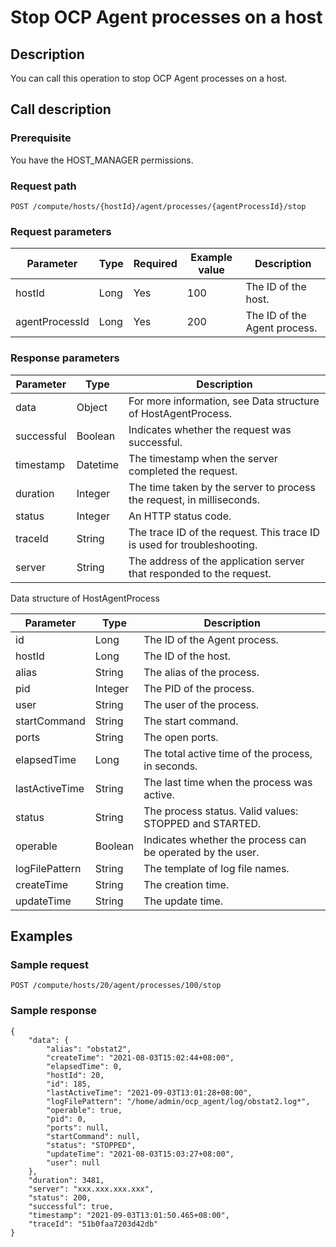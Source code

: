 Stop OCP Agent processes on a host 
=======================================================



Description 
--------------------------------

You can call this operation to stop OCP Agent processes on a host.

Call description 
-------------------------------------

### Prerequisite 

You have the HOST_MANAGER permissions.

### Request path 

`POST /compute/hosts/{hostId}/agent/processes/{agentProcessId}/stop`

### Request parameters 



|   Parameter    | Type | Required | Example value |         Description          |
|----------------|------|----------|---------------|------------------------------|
| hostId         | Long | Yes      | 100           | The ID of the host.          |
| agentProcessId | Long | Yes      | 200           | The ID of the Agent process. |



### Response parameters 



| Parameter  |   Type   |                               Description                               |
|------------|----------|-------------------------------------------------------------------------|
| data       | Object   | For more information, see Data structure of HostAgentProcess.           |
| successful | Boolean  | Indicates whether the request was successful.                           |
| timestamp  | Datetime | The timestamp when the server completed the request.                    |
| duration   | Integer  | The time taken by the server to process the request, in milliseconds.   |
| status     | Integer  | An HTTP status code.                                                    |
| traceId    | String   | The trace ID of the request. This trace ID is used for troubleshooting. |
| server     | String   | The address of the application server that responded to the request.    |



Data structure of HostAgentProcess


|   Parameter    |  Type   |                        Description                         |
|----------------|---------|------------------------------------------------------------|
| id             | Long    | The ID of the Agent process.                               |
| hostId         | Long    | The ID of the host.                                        |
| alias          | String  | The alias of the process.                                  |
| pid            | Integer | The PID of the process.                                    |
| user           | String  | The user of the process.                                   |
| startCommand   | String  | The start command.                                         |
| ports          | String  | The open ports.                                            |
| elapsedTime    | Long    | The total active time of the process, in seconds.          |
| lastActiveTime | String  | The last time when the process was active.                 |
| status         | String  | The process status. Valid values: STOPPED and STARTED.     |
| operable       | Boolean | Indicates whether the process can be operated by the user. |
| logFilePattern | String  | The template of log file names.                            |
| createTime     | String  | The creation time.                                         |
| updateTime     | String  | The update time.                                           |



Examples 
-----------------------------

### Sample request 

`POST /compute/hosts/20/agent/processes/100/stop`

### Sample response 

```unknow
{
    "data": {
        "alias": "obstat2",
        "createTime": "2021-08-03T15:02:44+08:00",
        "elapsedTime": 0,
        "hostId": 20,
        "id": 185,
        "lastActiveTime": "2021-09-03T13:01:28+08:00",
        "logFilePattern": "/home/admin/ocp_agent/log/obstat2.log*",
        "operable": true,
        "pid": 0,
        "ports": null,
        "startCommand": null,
        "status": "STOPPED",
        "updateTime": "2021-08-03T15:03:27+08:00",
        "user": null
    },
    "duration": 3481,
    "server": "xxx.xxx.xxx.xxx",
    "status": 200,
    "successful": true,
    "timestamp": "2021-09-03T13:01:50.465+08:00",
    "traceId": "51b0faa7203d42db"
}
```


